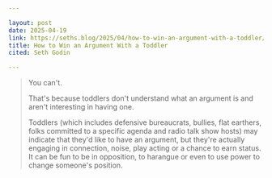 ```yaml
---

layout: post
date: 2025-04-19
link: https://seths.blog/2025/04/how-to-win-an-argument-with-a-toddler/
title: How to Win an Argument With a Toddler
cited: Seth Godin

---
```


> You can't.
>
> That's because toddlers don't understand what an argument is and aren't interesting in having one.
>
> Toddlers (which includes defensive bureaucrats, bullies, flat earthers, folks committed to a specific agenda and radio talk show hosts) may indicate that they'd like to have an argument, but they're actually engaging in connection, noise, play acting or a chance to earn status. It can be fun to be in opposition, to harangue or even to use power to change someone's position.
